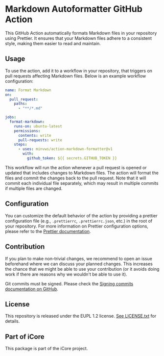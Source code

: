 # Markdown Autoformatter GitHub Action

This GitHub Action automatically formats Markdown files in your repository using
Prettier. It ensures that your Markdown files adhere to a consistent style,
making them easier to read and maintain.

## Usage

To use the action, add it to a workflow in your repository, that triggers on
pull requests affecting Markdown files. Below is an example workflow
configuration:

```yaml
name: Format Markdown
on:
  pull_request:
    paths:
      - "**/*.md"

jobs:
  format-markdown:
    runs-on: ubuntu-latest
    permissions:
      contents: write
      pull-requests: write
    steps:
      - uses: minvws/action-markdown-formatter@v1
        with:
          github_token: ${{ secrets.GITHUB_TOKEN }}
```

This workflow will run the action whenever a pull request is opened or updated
that includes changes to Markdown files. The action will format the files and
commit the changes back to the pull request. Note that it will commit each
individual file separately, which may result in multiple commits if multiple
files are changed.

## Configuration

You can customize the default behavior of the action by providing a prettier
configuration file (e.g., `.prettierrc`, `.prettierrc.json`, etc.) in the root
of your repository. For more information on Prettier configuration options,
please refer to the
[Prettier documentation](https://prettier.io/docs/configuration).

## Contribution

If you plan to make non-trivial changes, we recommend to open an issue
beforehand where we can discuss your planned changes. This increases the chance
that we might be able to use your contribution (or it avoids doing work if there
are reasons why we wouldn't be able to use it).

Git commits must be signed. Please check the
[Signing commits documentation on GitHub](https://docs.github.com/en/github/authenticating-to-github/signing-commits).

## License

This repository is released under the EUPL 1.2 license.
[See LICENSE.txt](./LICENSE.txt) for details.

## Part of iCore

This package is part of the iCore project.
